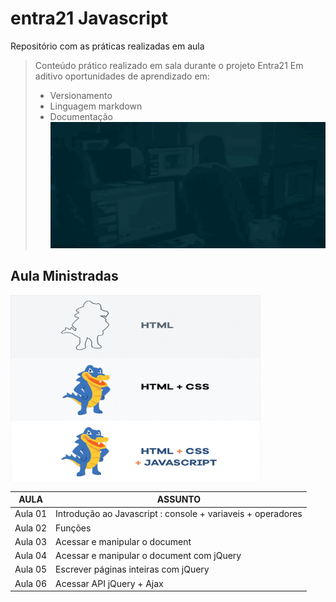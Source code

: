 # entra21 Javascript
Repositório com as práticas realizadas em aula 

> Conteúdo prático realizado em sala durante o projeto Entra21
> Em aditivo oportunidades de aprendizado em:
> - Versionamento
> - Linguagem markdown
> - Documentação
![Gif Entra21](/entra21.gif)
## Aula Ministradas

<a href="#"><img align="center" src="./giphy.gif" width="400 " height="300" /></a>

| AULA | ASSUNTO |
|------|---------|
|Aula 01 | Introdução ao Javascript : console + variaveis + operadores
|Aula 02 | Funções
|Aula 03 | Acessar e manipular o document
|Aula 04 | Acessar e manipular o document com jQuery
|Aula 05 | Escrever páginas inteiras com jQuery
|Aula 06 | Acessar API jQuery + Ajax 